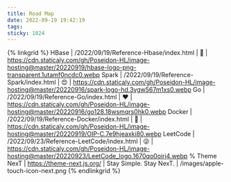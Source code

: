 ```yaml
---
title: Road Map
date: 2022-09-19 19:42:19
tags:
sticky: 1024
---
```



{% linkgrid %}
HBase | /2022/09/19/Reference-Hbase/index.html | 😤 | https://cdn.staticaly.com/gh/Poseidon-HL/image-hosting@master/20220919/hbase-logo-png-transparent.1utamf0ncdc0.webp
Spark | /2022/09/19/Reference-Spark/index.html | 😍 | https://cdn.staticaly.com/gh/Poseidon-HL/image-hosting@master/20220916/spark-logo-hd.3vgw567m1xs0.webp
Go | /2022/09/19/Reference-Go/index.html | ❤️ | https://cdn.staticaly.com/gh/Poseidon-HL/image-hosting@master/20220916/go128.18wsmqrs0hk0.webp
Docker | /2022/09/19/Reference-Docker/index.html | 🥳 | https://cdn.staticaly.com/gh/Poseidon-HL/image-hosting@master/20220919/OIP-C.7e9hjeaxki80.webp
LeetCode | /2022/09/23/Reference-LeetCode/index.html | 😜 | https://cdn.staticaly.com/gh/Poseidon-HL/image-hosting@master/20220923/LeetCode_logo.1670qo0oirj4.webp
% Theme NexT | https://theme-next.js.org/ | Stay Simple. Stay NexT. | /images/apple-touch-icon-next.png
{% endlinkgrid %}

